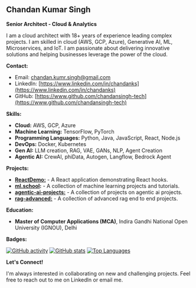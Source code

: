 ## Chandan Kumar Singh

**Senior Architect - Cloud & Analytics**

I am a cloud architect with 18+ years of experience leading complex projects. I am skilled in cloud (AWS, GCP, Azure), Generative AI, ML, Microservices, and IoT. I am passionate about delivering innovative solutions and helping businesses leverage the power of the cloud.

**Contact:**

* Email: [chandan.kumr.singh@gmail.com](mailto:chandan.kumr.singh@gmail.com)
* LinkedIn: [https://www.linkedin.com/in/chandanks](https://www.linkedin.com/in/chandanks)
* GitHub: [https://www.github.com/chandansingh-tech](https://www.github.com/chandansingh-tech)

**Skills:**

* **Cloud:** AWS, GCP, Azure
* **Machine Learning:** TensorFlow, PyTorch
* **Programming Languages:** Python, Java, JavaScript, React, Node.js
* **DevOps:** Docker, Kubernetes
* **Gen AI:**  LLM creation, RAG, VAE, GANs, NLP, Agent Creation
* **Agentic AI:**  CrewAI, phiData, Autogen, Langflow, Bedrock Agent


**Projects:**

* **[ReactDemo:](https://github.com/chandansingh-tech/ReactDemo)** - A React application demonstrating React hooks.
* **[ml.school](https://github.com/chandansingh-tech/ml.school):** - A collection of machine learning projects and tutorials.
* **[agentic-ai-projects:](https://github.com/chandansingh-tech/agentic-ai-projects)** - A collection of projects on agentic ai projects.
* **[rag-advanced:](https://github.com/chandansingh-tech/rag-advanced/tree/main)** - A collection of advanced rag end to end projects.

**Education:**

* **Master of Computer Applications (MCA)**, Indira Gandhi National Open University (IGNOU), Delhi

**Badges:**

[![GitHub activity](https://github-readme-activity-graph.vercel.app/graph?username=chandansingh-tech&bg_color=1c1917&color=ffffff&line=0891b2&point=ffffff&area_color=1c1917&area=true&hide_border=true&custom_title=GitHub%20Commits%20Graph)](https://github.com/chandansingh-tech)
[![GitHub stats](https://github-readme-stats.vercel.app/api?username=chandansingh-tech&show_icons=true&hide=&count_private=true&title_color=0891b2&text_color=ffffff&icon_color=0891b2&bg_color=1c1917&hide_border=true&show_icons=true)](https://github.com/chandansingh-tech)
[![Top Languages](https://github-readme-stats.vercel.app/api/top-langs/?username=chandansingh-tech&langs_count=10&title_color=0891b2&text_color=ffffff&icon_color=0891b2&bg_color=1c1917&hide_border=true&locale=en&custom_title=Top%20%Languages)](https://github-com/chandansingh-tech)

**Let's Connect!**

I'm always interested in collaborating on new and challenging projects. Feel free to reach out to me on LinkedIn or email me.
